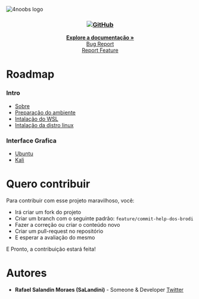 ![4noobs logo](https://raw.githubusercontent.com/danilomacb/4noobs-model/a4bdddef7d88c4c882ca38347a02259f7113276b/4noobsAssets/image.svg)

<h3 align="center">
    <a href="https://opensource.org/licenses/GPL-3.0">
        <img alt="GitHub" src="https://img.shields.io/github/license/SaLandini/wsl4noobs">
    </a>
</h3>

<p align="center">
    <a href="#conteúdos"><strong>Explore a documentação »</strong></a>
    <br>
    <a href="https://github.com/SaLandini/wsl4noobs/issues">Bug Report</a>
    <br>
    <a href="https://github.com/SaLandini/wsl4noobs/pulls">Report Feature</a>
</p>

# Roadmap

### Intro
- [Sobre](./contents/Intro/wsl_first.md#Sobre)
- [Preparação do ambiente](./contents/Intro/wsl_first.md#prepara%C3%A7%C3%A3o-do-ambiente)
- [Intalação do WSL](./contents/Intro/wsl_first.md#instalando-o-wsl)
- [Intalação da distro linux](./contents/Intro/wsl_first.md#instalando-a-distro-linux)

### Interface Grafica
- [Ubuntu]()
- [Kali]()

# Quero contribuir
Para contribuir com esse projeto maravilhoso, você:

- Irá criar um fork do projeto
- Criar um branch com o seguinte padrão: `feature/commit-help-dos-brodi`
- Fazer a correção ou criar o conteúdo novo
- Criar um pull-request no repositório
- E esperar a avaliação do mesmo

E Pronto, a contribuição estará feita!

# Autores
- __Rafael Salandin Moraes (SaLandini)__ - Someone & Developer [Twitter](https://twitter.com/Rafaelsm_f95)